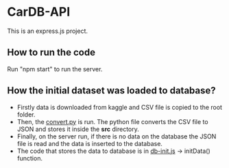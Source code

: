 # CarDB-API

This is an express.js project.

## How to run the code

Run "npm start" to run the server.

## How the initial dataset was loaded to database?
- Firstly data is downloaded from kaggle and CSV file is copied to the root folder.
- Then, the [convert.py](./convert.py) is run. The python file converts the CSV file to JSON and stores it inside the **src** directory.
- Finally, on the server run, if there is no data on the database the JSON file is read and the data is inserted to the database.
- The code that stores the data to database is in [db-init.js](./src/db-init.js) -> initData() function.